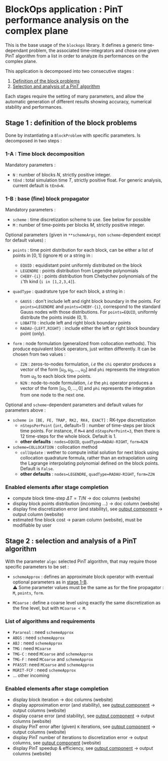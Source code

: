 # BlockOps application : PinT performance analysis on the complex plane

This is the base usage of the `blockops` library.
It defines a generic time-dependant problem, the associated time-integrators and chose one given PinT algorithm from a list in order to analyze its 
performances on the complex plane.

This application is decomposed into two consecutive stages :

1. [Definition of the block problems](#stage-1--definition-of-the-block-problems)
2. [Selection and analysis of a PinT algorithm](#stage-2--selection-and-analysis-of-a-pint-algorithm)

Each stages require the setting of many parameters, and allow the automatic generation of different results showing accuracy, numerical stability and performances.

## Stage 1 : definition of the block problems

Done by instantiating a `BlockProblem` with specific parameters. Is decomposed in two steps :

### 1-A : Time block decomposition

Mandatory parameters :

- `N` : number of blocks $N$, strictly positive integer.
- `tEnd` : total simulation time $T$, strictly positive float. For generic analysis, current default is `tEnd=N`.

### 1-B : base (fine) block propagator

Mandatory parameters :

- `scheme` : time discretization scheme to use. See below for possible
- `M` : number of time-points per blocks $M$, strictly positive integer.

Optional parameters (given in `**schemeArgs`, non `scheme`-dependent except for default values) :

- `points` : time point distribution for each block, can be either a list of points in $[0,1]$ (ignore `M`) or a string in :
    - `EQUID` : equidistant point uniformly distributed on the block
    - `LEGENDRE` : points distribution from Legendre polynomials
    - `CHEBY-{i}` : points distribution from Chebychev polynomials of the `i`'th kind (`i in [1,2,3,4]`).
- `quadType` : quadrature type for each block, a string in :
    - `GAUSS` : don't include left and right block boundary in the points. For `points=LEGENDRE` and `points=CHEBY-{i}`, correspond to the standard Gauss nodes with those distributions. 
    For `points=EQUID`, uniformly distribute the points inside $(0,1)$.
    - `LOBATTO` : include left and right block boundary points
    - `RADAU-{LEFT,RIGHT}` : include either the left or right block boundary point (only).

- `form` : node formulation (generalized from collocation methods). 
This produce equivalent block operators, just written differently. It can be chosen from two values :
    - `Z2N` : zeros-to-nodes formulation, _i.e_ the `chi` operator produces a vector of the form $[u_0, u_0, ..., u_0]$ and `phi` represents the integration from $u_{0}$ to each block time points.
    - `N2N` : node-to-node formulation, _i.e_ the `phi` operator produces a vector of the form $[u_0, 0, ..., 0]$ and `phi` represents the 
    integration from one node to the next one.

Optional and `scheme`-dependent parameters and default values for parameters above :

- `scheme in [BE, FE, TRAP, RK2, RK4, EXACT]` : RK-type discretization
    - `nStepsPerPoint` (`int`, default=1) : number of time-steps per block time points. For instance, if `M=4` and `nStepsPerPoint=3`, then there is 12 time-steps for the whole block. Default is 1.
    - **other defaults** : `nodes=EQUID`, `quadType=RADAU-RIGHT`, `form=N2N`
- `scheme=COLLOCATION` : collocation method
    - `collUpdate` : wether to compute initial solution for next block using collocation quadrature formula, rather than an extrapolation using the Lagrange interpolating polynomial defined on the block points. Default is `False`.
    - **other defaults** : `nodes=LEGENDRE`, `quadType=RADAU-RIGHT`, `form=Z2N`

### Enabled elements after stage completion

- compute block time-step $\Delta T = T/N$ -> doc columns (website)
- display block points distribution (incoming ...) -> doc column (website)
- display fine discretization error (and stability), see [output component](2_outputs.md#c1--error-colorplot-with-stability-contour) -> output column (website)
- estimated fine block cost -> param column (website), must be modifiable by user


## Stage 2 : selection and analysis of a PinT algorithm

With the parameter `algo`: selected PinT algorithm, that may require those specific parameters to be set :

- `schemeApprox` : defines an approximate block operator with eventual optional parameters as in [stage 1-B](#1-b--base-fine-block-propagator). \
:warning: Some parameter values must be the same as for the fine propagator : `M`, `points`, `form`.

- `MCoarse` : define a coarse level using exactly the same discretization as the fine level, but with `MCoarse < M`.

### List of algorithms and requirements
    
- `Parareal` : need `schemeApprox`
- `ABGS` : need `schemeApprox`
- `ABJ` : need `schemeApprox`
- `TMG` : need `MCoarse`
- `TMG-C` : need `MCoarse` and `schemeApprox`
- `TMG-F` : need `MCoarse` and `schemeApprox`
- `PFASST`: need `MCoarse` and `schemeApprox`
- `MGRIT-FCF` : need `schemeApprox`
- ... other incoming

### Enabled elements after stage completion

- display block iteration -> doc columns (website)
- display approximation error (and stability), see [output component](2_outputs.md#c1--error-colorplot-with-stability-contour) -> output columns (website)
- display coarse error (and stability), see [output component](2_outputs.md#c1--error-colorplot-with-stability-contour) -> output columns (website)
- display PinT error after (given) `K` iterations, see [output component](2_outputs.md#c1--error-colorplot-with-stability-contour) -> output columns (website)
- display PinT number of iterations to discretization error -> output columns, see [output component](2_outputs.md#c2--colorplot-for-number-of-iteration-to-discretization-error) (website)
- display PinT speedup & efficiency, see [output component](2_outputs.md#c3--colorplot-of-speedup-and-efficiency) -> output columns (website)

